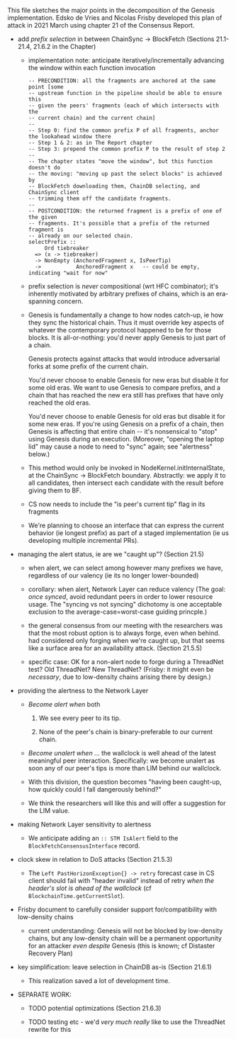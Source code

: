 This file sketches the major points in the decomposition of the Genesis
implementation. Edsko de Vries and Nicolas Frisby developed this plan of attack
in 2021 March using chapter 21 of the Consensus Report.

  * add _prefix selection_ in between ChainSync -> BlockFetch (Sections
    21.1-21.4, 21.6.2 in the Chapter)

      * implementation note: anticipate iteratively/incrementally advancing the
        window within each function invocation

        ```
        -- PRECONDITION: all the fragments are anchored at the same point [some
        -- upstream function in the pipeline should be able to ensure this
        -- given the peers' fragments (each of which intersects with the
        -- current chain) and the current chain]
        --
        -- Step 0: find the common prefix P of all fragments, anchor the lookahead window there
        -- Step 1 & 2: as in The Report chapter
        -- Step 3: prepend the common prefix P to the result of step 2
        --
        -- The chapter states "move the window", but this function doesn't do
        -- the moving: "moving up past the select blocks" is achieved by
        -- BlockFetch downloading them, ChainDB selecting, and ChainSync client
        -- trimming them off the candidate fragments.
        --
        -- POSTCONDITION: the returned fragment is a prefix of one of the given
        -- fragments. It's possible that a prefix of the returned fragment is
        -- already on our selected chain.
        selectPrefix ::
             Ord tiebreaker
          => (x -> tiebreaker)
          -> NonEmpty (AnchoredFragment x, IsPeerTip)
          ->           AnchoredFragment x   -- could be empty, indicating "wait for now"
        ```

      * prefix selection is _never_ compositional (wrt HFC combinator); it's
        inherently motivated by arbitrary prefixes of chains, which is an
        era-spanning concern.

      * Genesis is fundamentally a change to how nodes catch-up, ie how they
        sync the historical chain. Thus it must override key aspects of whatever
        the contemporary protocol happened to be for those blocks. It is
        all-or-nothing: you'd never apply Genesis to just part of a chain.

        Genesis protects against attacks that would introduce adversarial forks
        at some prefix of the current chain.

        You'd never choose to enable Genesis for new eras but disable it for
        some old eras. We want to use Genesis to compare prefixs, and a chain
        that has reached the new era still has prefixes that have only reached
        the old eras.

        You'd never choose to enable Genesis for old eras but disable it for
        some new eras. If you're using Genesis on a prefix of a chain, then
        Genesis is affecting that entire chain -- it's nonsensical to "stop"
        using Genesis during an execution. (Moreover, "opening the laptop lid"
        may cause a node to need to "sync" again; see "alertness" below.)

      * This method would only be invoked in NodeKernel.initInternalState, at
        the ChainSync -> BlockFetch boundary. Abstractly: we apply it to all
        candidates, then intersect each candidate with the result before giving
        them to BF.

      * CS now needs to include the "is peer's current tip" flag in its fragments

      * We're planning to choose an interface that can express the current
        behavior (ie longest prefix) as part of a staged implementation (ie us
        developing multiple incremental PRs).

  * managing the alert status, ie are we "caught up"? (Section 21.5)

      * when alert, we can select among however many prefixes we have,
        regardless of our valency (ie its no longer lower-bounded)

      * corollary: when alert, Network Layer can reduce valency (The goal: _once
        synced_, avoid redundant peers in order to lower resource usage. The
        "syncing vs not syncing" dichotomy is one acceptable exclusion to the
        average-case=worst-case guiding princple.)

      * the general consensus from our meeting with the researchers was that the
        most robust option is to always forge, even when behind. had considered
        only forging when we're caught up, but that seems like a surface area
        for an availability attack. (Section 21.5.5)

      * specific case: OK for a non-alert node to forge during a ThreadNet test?
        Old ThreadNet? New ThreadNet? (Frisby: it might even be _necessary_, due
        to low-density chains arising there by design.)

  * providing the alertness to the Network Layer

      * _Become alert when_ both
    
         1. We see every peer to its tip.

         2. None of the peer's chain is binary-preferable to our current chain.

      * _Become unalert when_ ... the wallclock is well ahead of the latest
        meaningful peer interaction. Specifically: we become unalert as soon any
        of our peer's tips is more than LIM behind our wallclock.

      * With this division, the question becomes "having been caught-up, how
        quickly could I fall dangerously behind?"

      * We think the researchers will like this and will offer a suggestion for
        the LIM value.

  * making Network Layer sensitivity to alertness

     * We anticipate adding an `:: STM IsAlert` field to the
       `BlockFetchConsensusInterface` record.

  * clock skew in relation to DoS attacks (Section 21.5.3)

      * The `Left PastHorizonException{} -> retry` forecast case in CS client
        should fail with "header invalid" instead of retry _when the header's
        slot is ahead of the wallclock_ (cf `BlockchainTime.getCurrentSlot`).

  * Frisby document to carefully consider support for/compatibility with
    low-density chains

      * current understanding: Genesis will not be blocked by low-density
        chains, but any low-density chain will be a permanent opportunity for
        an attacker _even despite_ Genesis (this is known; cf Distaster
        Recovery Plan)

  * key simplification: leave selection in ChainDB as-is (Section 21.6.1)

      * This realization saved a lot of development time.

  * SEPARATE WORK:

      * TODO potential optimizations (Section 21.6.3)

      * TODO testing etc - we'd _very much really_ like to use the ThreadNet
        rewrite for this
